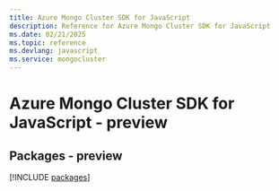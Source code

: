 ```yaml
---
title: Azure Mongo Cluster SDK for JavaScript
description: Reference for Azure Mongo Cluster SDK for JavaScript
ms.date: 02/21/2025
ms.topic: reference
ms.devlang: javascript
ms.service: mongocluster
---
```

# Azure Mongo Cluster SDK for JavaScript - preview
## Packages - preview
[!INCLUDE [packages](mongo-cluster-index.md)]